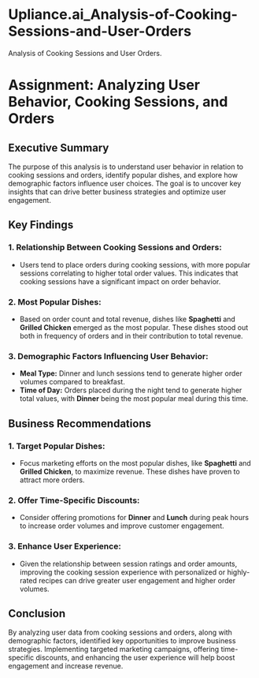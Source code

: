 # Upliance.ai_Analysis-of-Cooking-Sessions-and-User-Orders
Analysis of Cooking Sessions and User Orders.
# Assignment: Analyzing User Behavior, Cooking Sessions, and Orders

## Executive Summary

The purpose of this analysis is to understand user behavior in relation to cooking sessions and orders, identify popular dishes, and explore how demographic factors influence user choices. The goal is to uncover key insights that can drive better business strategies and optimize user engagement.

## Key Findings

### 1. **Relationship Between Cooking Sessions and Orders:**
   - Users tend to place orders during cooking sessions, with more popular sessions correlating to higher total order values. This indicates that cooking sessions have a significant impact on order behavior.

### 2. **Most Popular Dishes:**
   - Based on order count and total revenue, dishes like **Spaghetti** and **Grilled Chicken** emerged as the most popular. These dishes stood out both in frequency of orders and in their contribution to total revenue.

### 3. **Demographic Factors Influencing User Behavior:**
   - **Meal Type:** Dinner and lunch sessions tend to generate higher order volumes compared to breakfast.  
   - **Time of Day:** Orders placed during the night tend to generate higher total values, with **Dinner** being the most popular meal during this time.


## Business Recommendations

### 1. **Target Popular Dishes:**
   - Focus marketing efforts on the most popular dishes, like **Spaghetti** and **Grilled Chicken**, to maximize revenue. These dishes have proven to attract more orders.

### 2. **Offer Time-Specific Discounts:**
   - Consider offering promotions for **Dinner** and **Lunch** during peak hours to increase order volumes and improve customer engagement.

### 3. **Enhance User Experience:**
   - Given the relationship between session ratings and order amounts, improving the cooking session experience with personalized or highly-rated recipes can drive greater user engagement and higher order volumes.

## Conclusion

By analyzing user data from cooking sessions and orders, along with demographic factors, identified key opportunities to improve business strategies. Implementing targeted marketing campaigns, offering time-specific discounts, and enhancing the user experience will help boost engagement and increase revenue.


